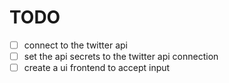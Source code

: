# TODO

- [ ] connect to the twitter api
- [ ] set the api secrets to the twitter api connection
- [ ] create a ui frontend to accept input
